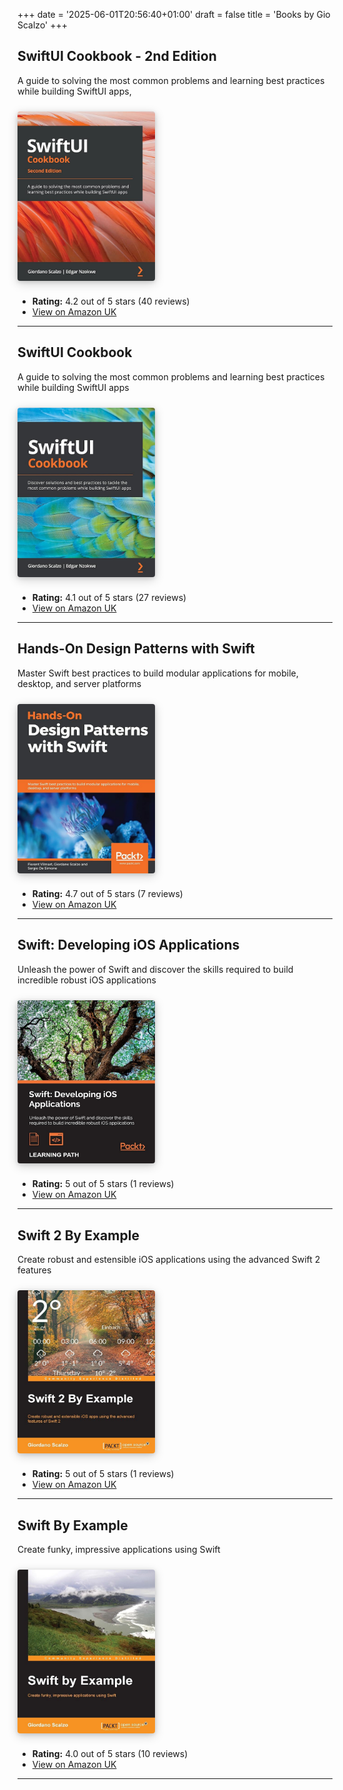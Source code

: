 +++
date = '2025-06-01T20:56:40+01:00'
draft = false
title = 'Books by Gio Scalzo'
+++

<style>
.book-cover {
  max-width: 220px;
  height: auto;
  box-shadow: 0 4px 16px rgba(0,0,0,0.18), 0 1.5px 6px rgba(0,0,0,0.12);
  border-radius: 4px;
  margin: 1.5rem 0;
  display: block;
}
</style>

## SwiftUI Cookbook - 2nd Edition
A guide to solving the most common problems and learning best practices while building SwiftUI apps, 

<img src="/images/books/swiftui-cookbook-v2.jpg" alt="SwiftUI Cookbook" class="book-cover" />

- **Rating:** 4.2 out of 5 stars (40 reviews)
- [View on Amazon UK](https://amzn.eu/d/0HHnePn)

---

## SwiftUI Cookbook
A guide to solving the most common problems and learning best practices while building SwiftUI apps

<img src="/images/books/swiftui-cookbook.jpg" alt="SwiftUI Cookbook" class="book-cover" />

- **Rating:** 4.1 out of 5 stars (27 reviews)
- [View on Amazon UK](https://amzn.eu/d/iAMu2T3)

---

## Hands-On Design Patterns with Swift
Master Swift best practices to build modular applications for mobile, desktop, and server platforms

<img src="/images/books/hands-on-design-patterns-swift.jpg" alt="Hands-On Design Patterns with Swift" class="book-cover" />

- **Rating:** 4.7 out of 5 stars (7 reviews)
- [View on Amazon UK](https://amzn.eu/d/aLdrNJx)

---

## Swift: Developing iOS Applications
Unleash the power of Swift and discover the skills required to build incredible robust iOS applications

<img src="/images/books/swift-developing-ios-applications.jpg" alt="Swift: Developing iOS Applications" class="book-cover" />

- **Rating:** 5 out of 5 stars (1 reviews)
- [View on Amazon UK](https://amzn.eu/d/1QNMtON)

---

## Swift 2 By Example
Create robust and estensible iOS applications using the advanced Swift 2 features

<img src="/images/books/swift-2-by-example.jpg" alt="Swift 2 By Example" class="book-cover" />

- **Rating:** 5 out of 5 stars (1 reviews)
- [View on Amazon UK](https://amzn.eu/d/3K0yoLK)

---
## Swift By Example

Create funky, impressive applications using Swift

<img src="/images/books/swift-by-example.jpg" alt="Swift By Example" class="book-cover" />

- **Rating:** 4.0 out of 5 stars (10 reviews)
- [View on Amazon UK](https://amzn.eu/d/aWTQ50L)


---